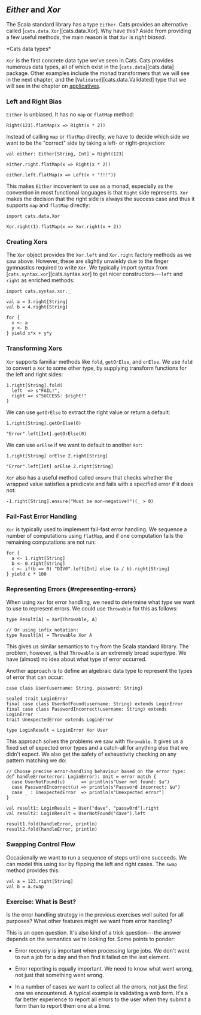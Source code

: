 ## *Either* and *Xor*

The Scala standard library has a type `Either`.
Cats provides an alternative called [`cats.data.Xor`][cats.data.Xor].
Why have this? Aside from providing a few useful methods,
the main reason is that `Xor` is *right biased*.

<div class="callout callout-info">
*Cats data types*

`Xor` is the first concrete data type we've seen in Cats.
Cats provides numerous data types,
all of which exist in the [`cats.data`][cats.data] package.
Other examples include the monad transformers that we will see in the next chapter,
and the [`Validated`][cats.data.Validated] type
that we will see in the chapter on [applicatives](#applicatives).
</div>

### Left and Right Bias

`Either` is unbiased. It has no `map` or `flatMap` method:

```tut:book:fail
Right(123).flatMap(x => Right(x * 2))
```

Instead of calling `map` or `flatMap` directly,
we have to decide which side we want to be the "correct" side
by taking a left- or right-projection:

```tut:book
val either: Either[String, Int] = Right(123)

either.right.flatMap(x => Right(x * 2))

either.left.flatMap(x => Left(x + "!!!"))
```

This makes `Either` incovenient to use as a monad,
especially as the convention in most functional languages is that `Right` side represents.
`Xor` makes the decision that the right side
is always the success case and thus it supports `map` and `flatMap` directly:

```tut:book
import cats.data.Xor

Xor.right(1).flatMap(x => Xor.right(x + 2))
```

### Creating Xors

The `Xor` object provides the `Xor.left` and `Xor.right` factory methods as we saw above.
However, these are slightly unwieldy
due to the finger gymnastics required to write `Xor`.
We typically import syntax from [`cats.syntax.xor`][cats.syntax.xor]
to get nicer constructors---`left` and `right` as enriched methods:

```tut:book
import cats.syntax.xor._

val a = 3.right[String]
val b = 4.right[String]

for {
  x <- a
  y <- b
} yield x*x + y*y
```

### Transforming Xors

`Xor` supports familiar methods like `fold`, `getOrElse`, and `orElse`.
We use `fold` to convert a `Xor` to some other type,
by supplying transform functions for the left and right sides:

```tut:book
1.right[String].fold(
  left  => s"FAIL!",
  right => s"SUCCESS: $right!"
)
```

We can use `getOrElse` to extract the right value or return a default:

```tut:book
1.right[String].getOrElse(0)

"Error".left[Int].getOrElse(0)
```

We can use `orElse` if we want to default to another `Xor`:

```tut:book
1.right[String] orElse 2.right[String]

"Error".left[Int] orElse 2.right[String]
```

`Xor` also has a useful method called `ensure`
that checks whether the wrapped value satisfies a predicate
and fails with a specified error if it does not:

```tut:book
-1.right[String].ensure("Must be non-negative!")(_ > 0)
```

### Fail-Fast Error Handling

`Xor` is typically used to implement fail-fast error handling.
We sequence a number of computations using `flatMap`,
and if one computation fails the remaining computations are not run:

```tut:book
for {
  a <- 1.right[String]
  b <- 0.right[String]
  c <- if(b == 0) "DIV0".left[Int] else (a / b).right[String]
} yield c * 100
```

### Representing Errors {#representing-errors}

When using `Xor` for error handling,
we need to determine what type we want to use to represent errors.
We could use `Throwable` for this as follows:

```tut:book
type Result[A] = Xor[Throwable, A]

// Or using infix notation:
type Result[A] = Throwable Xor A
```

This gives us similar semantics to `Try` from the Scala standard library.
The problem, however, is that `Throwable` is an extremely broad supertype.
We have (almost) no idea about what type of error occurred.

Another approach is to define an algebraic data type
to represent the types of error that can occur:

```tut:book
case class User(username: String, password: String)

sealed trait LoginError
final case class UserNotFound(username: String) extends LoginError
final case class PasswordIncorrect(username: String) extends LoginError
trait UnexpectedError extends LoginError

type LoginResult = LoginError Xor User
```

This approach solves the problems we saw with `Throwable`.
It gives us a fixed set of expected error types
and a catch-all for anything else that we didn't expect.
We also get the safety of exhaustivity checking on any pattern matching we do:

```tut:book
// Choose precise error-handling behaviour based on the error type:
def handleError(error: LoginError): Unit = error match {
  case UserNotFound(u)      => println(s"User not found: $u")
  case PasswordIncorrect(u) => println(s"Password incorrect: $u")
  case _ : UnexpectedError  => println(s"Unexpected error")
}

val result1: LoginResult = User("dave", "passw0rd").right
val result2: LoginResult = UserNotFound("dave").left

result1.fold(handleError, println)
result2.fold(handleError, println)
```

### Swapping Control Flow

Occasionally we want to run a sequence of steps until one succeeds.
We can model this using `Xor` by flipping the left and right cases.
The `swap` method provides this:

```tut:book
val a = 123.right[String]
val b = a.swap
```

### Exercise: What is Best?

Is the error handling strategy in the previous exercises
well suited for all purposes?
What other features might we want from error handling?

<div class="solution">
This is an open question.
It's also kind of a trick question---the
answer depends on the semantics we're looking for.
Some points to ponder:

- Error recovery is important when processing large jobs.
We don't want to run a job for a day
and then find it failed on the last element.

- Error reporting is equally important.
We need to know what went wrong,
not just that something went wrong.

- In a number of cases we want to collect all the errors,
not just the first one we encountered.
A typical example is validating a web form.
It's a far better experience to
report all errors to the user when they submit a form
than to report them one at a time.
</div>
